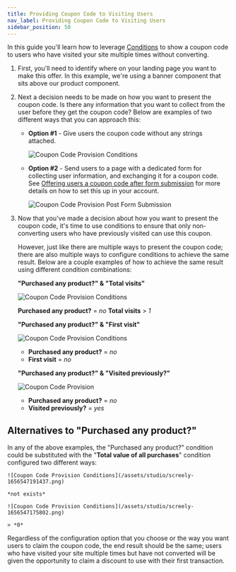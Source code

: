 ```yaml
---
title: Providing Coupon Code to Visiting Users
nav_label: Providing Coupon Code to Visiting Users
sidebar_position: 50
---
```


In this guide you'll learn how to leverage [Conditions](/docs/studio/content/advanced-page-editing/Using-Conditional-Content) to
show a coupon code to users who have visited your site multiple times without converting.

1. First, you'll need to identify where on your landing page you want to make this offer. In this example, we're using a
   banner component that sits above our product component.
2. Next a decision needs to be made on how you want to present the coupon code. Is there any information that you want
   to collect from the user before they get the coupon code? Below are examples of two different ways that you can
   approach this:

    * **Option #1** - Give users the coupon code without any strings attached.

      ![Coupon Code Provision Conditions](/assets/studio/screely-1656543688380.png)

    * **Option #2** - Send users to a page with a dedicated form for collecting user information, and exchanging it for
      a coupon code. See [Offering users a coupon code after form submission](/docs/studio/developers/eCommerce/Offering-users-a-coupon-code-after-form-submission)
      for more details on how to set this up in your account.

      ![Coupon Code Provision Post Form Submission ](/assets/studio/screely-1656543582229.png)

3. Now that you've made a decision about how you want to present the coupon code, it's time to use conditions to ensure
   that only non-converting users who have previously visited can use this coupon.

   However, just like there are multiple ways to present the coupon code; there are also multiple ways to configure
   conditions to achieve the same result. Below are a couple examples of how to achieve the same result using different
   condition combinations:

   **"Purchased any product?" & "Total visits"**

   ![Coupon Code Provision Conditions](/assets/studio/screely-1656541607128.png)

   **Purchased any product?** = *no*
   **Total visits** > *1*

   **"Purchased any product?" & "First visit"**

   ![Coupon Code Provision Conditions](/assets/studio/screely-1656541574205.png)

    - **Purchased any product?** = *no*
    - **First visit** = *no*

   **"Purchased any product?" & "Visited previously?"**

   ![Coupon Code Provision](/assets/studio/screely-1656546022847.png)

    - **Purchased any product?** = *no*
    - **Visited previously?** = *yes*

## Alternatives to "Purchased any product?"

In any of the above examples, the "Purchased any product?" condition could be substituted with the "**Total value of all
purchases**" condition configured two different ways:

    ![Coupon Code Provision Conditions](/assets/studio/screely-1656547191437.png)

    *not exists*

    ![Coupon Code Provision Conditions](/assets/studio/screely-1656547175802.png)

    > *0*

Regardless of the configuration option that you choose or the way you want users to claim the coupon code, the end
result should be the same; users who have visited your site multiple times but have not converted will be given the
opportunity to claim a discount to use with their first transaction.
